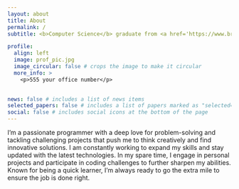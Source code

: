 ```yaml
---
layout: about
title: About
permalink: /
subtitle: <b>Computer Science</b> graduate from <a href='https://www.bracu.ac.bd/'>BRAC University</a>

profile:
  align: left
  image: prof_pic.jpg
  image_circular: false # crops the image to make it circular
  more_info: >
    <p>555 your office number</p>
    

news: false # includes a list of news items
selected_papers: false # includes a list of papers marked as "selected={true}"
social: false # includes social icons at the bottom of the page
---
```

I’m a passionate programmer with a deep love for problem-solving and tackling challenging projects that push me to think creatively and find innovative solutions. I am constantly working to expand my skills and stay updated with the latest technologies. In my spare time, I engage in personal projects and participate in coding challenges to further sharpen my abilities. Known for being a quick learner, I’m always ready to go the extra mile to ensure the job is done right. <br>
